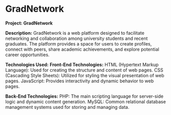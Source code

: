 # GradNetwork

**Project: GradNetwork**

**Description:** GradNetwork is a web platform designed to facilitate networking and collaboration among university students and recent graduates. The platform provides a space for users to create profiles, connect with peers, share academic achievements, and explore potential career opportunities.

**Technologies Used:** 
**Front-End Technologies:**
HTML (Hypertext Markup Language): Used for creating the structure and content of web pages.
CSS (Cascading Style Sheets): Utilized for styling the visual presentation of web pages.
JavaScript: Provides interactivity and dynamic behavior to web pages.

**Back-End Technologies:**
PHP: The main scripting language for server-side logic and dynamic content generation.
MySQL: Common relational database management systems used for storing and managing data.
